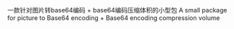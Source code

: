 一款针对图片转base64编码 + base64编码压缩体积的小型包
A small package for picture to Base64 encoding + Base64 encoding compression volume
